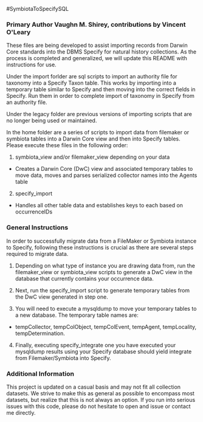 #SymbiotaToSpecifySQL
### Primary Author Vaughn M. Shirey, contributions by Vincent O'Leary

These files are being developed to assist importing records from Darwin Core standards into the DBMS Specify for natural history collections. As the process is completed and generalized, we will update this README with instructions for use.

Under the import forlder are sql scripts to import an authority file for taxonomy into a Specify Taxon table. This works by importing into a temporary table similar to Specify and then moving into the correct fields in Specify. Run them in order to complete import of taxonomy in Specify from an authority file.

Under the legacy folder are previous versions of importing scripts that are no longer being used or maintained.

In the home folder are a series of scripts to import data from filemaker or symbiota tables into a Darwin Core view and then into Specify tables. Please execute these files in the following order:

1. symbiota_view and/or filemaker_view depending on your data
 - Creates a Darwin Core (DwC) view and associated temporary tables to move data, moves and parses serialized collector names into the Agents table

2. specify_import
 - Handles all other table data and establishes keys to each based on occurrenceIDs
 
### General Instructions

In order to successfully migrate data from a FileMaker or Symbiota instance to Specify, following these instructions is crucial as there are several steps required to migrate data. 

1. Depending on what type of instance you are drawing data from, run the filemaker_view or symbiota_view scripts to generate a DwC view in the database that currently contains your occurrence data. 

2. Next, run the specify_import script to generate temporary tables from the DwC view generated in step one.

3. You will need to execute a mysqldump to move your temporary tables to a new database. The temporary table names are:
 - tempCollector, tempColObject, tempColEvent, tempAgent, tempLocality, tempDetermination.

4. Finally, executing specify_integrate one you have executed your mysqldump results using your Specify database should yield integrate from Filemaker/Symbiota into Specify. 

### Additional Information

This project is updated on a casual basis and may not fit all collection datasets. We strive to make this as general as possible to encompass most datasets, but realize that this is not always an option. If you run into serious issues with this code, please do not hesitate to open and issue or contact me directly.
